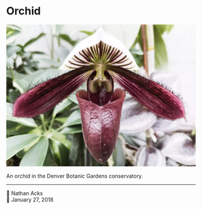 # Orchid

![A white and deep purple, pitcher-shaped orchid flower](assets/3e9858739a46f9de86565a7d49525670.webp)

An orchid in the Denver Botanic Gardens conservatory.

- - - -

👤 Nathan Acks  
📅 January 27, 2018
